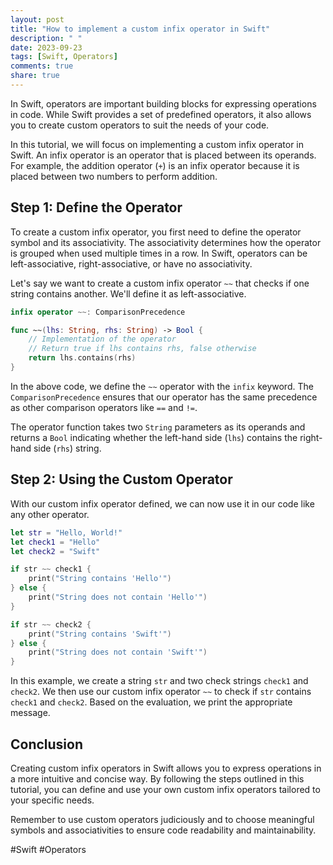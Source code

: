 ```yaml
---
layout: post
title: "How to implement a custom infix operator in Swift"
description: " "
date: 2023-09-23
tags: [Swift, Operators]
comments: true
share: true
---
```


In Swift, operators are important building blocks for expressing operations in code. While Swift provides a set of predefined operators, it also allows you to create custom operators to suit the needs of your code.

In this tutorial, we will focus on implementing a custom infix operator in Swift. An infix operator is an operator that is placed between its operands. For example, the addition operator (`+`) is an infix operator because it is placed between two numbers to perform addition.

## Step 1: Define the Operator

To create a custom infix operator, you first need to define the operator symbol and its associativity. The associativity determines how the operator is grouped when used multiple times in a row. In Swift, operators can be left-associative, right-associative, or have no associativity.

Let's say we want to create a custom infix operator `~~` that checks if one string contains another. We'll define it as left-associative.

```swift
infix operator ~~: ComparisonPrecedence

func ~~(lhs: String, rhs: String) -> Bool {
    // Implementation of the operator
    // Return true if lhs contains rhs, false otherwise
    return lhs.contains(rhs)
}
```

In the above code, we define the `~~` operator with the `infix` keyword. The `ComparisonPrecedence` ensures that our operator has the same precedence as other comparison operators like `==` and `!=`.

The operator function takes two `String` parameters as its operands and returns a `Bool` indicating whether the left-hand side (`lhs`) contains the right-hand side (`rhs`) string.

## Step 2: Using the Custom Operator

With our custom infix operator defined, we can now use it in our code like any other operator.

```swift
let str = "Hello, World!"
let check1 = "Hello"
let check2 = "Swift"

if str ~~ check1 {
    print("String contains 'Hello'")
} else {
    print("String does not contain 'Hello'")
}

if str ~~ check2 {
    print("String contains 'Swift'")
} else {
    print("String does not contain 'Swift'")
}
```

In this example, we create a string `str` and two check strings `check1` and `check2`. We then use our custom infix operator `~~` to check if `str` contains `check1` and `check2`. Based on the evaluation, we print the appropriate message.

## Conclusion

Creating custom infix operators in Swift allows you to express operations in a more intuitive and concise way. By following the steps outlined in this tutorial, you can define and use your own custom infix operators tailored to your specific needs.

Remember to use custom operators judiciously and to choose meaningful symbols and associativities to ensure code readability and maintainability.

#Swift #Operators